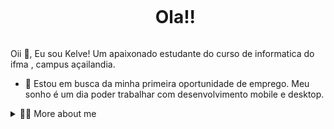 <div id="user-content-toc">
  <ul align="center">
    <summary><h1 style="display: inline-block">Ola!!</h1></summary>
</div>

<!-- Presentation -->
<p>
  

  Oii 👋, Eu sou Kelve! Um apaixonado estudante do curso de informatica do ifma , campus açailandia.

  <!--
  - 🌱 I am currently studying systems analysis and development at Cruzeiro do Sul<img align="center" alt="html5" src="https://img.shields.io/badge/Edx-193A3E?style=for-the-badge&logo=edx&logoColor=white" />
  -->
  - 🔭 Estou em busca da minha primeira oportunidade de emprego. Meu sonho é um dia poder trabalhar com desenvolvimento mobile e desktop.
</p>

<!-- Dropdown -->
<details>
  <summary>👨‍💻 More about me</summary>

  - 💬 Tenho 18 anos e atualmente moro no Brasil. e possuo experiência em JavaScript, Html, Java,Css.


  - ⚡ Gosto de assistir filmes e jogar! Acredito que os nossos interesses pessoais contribuem para o surgimento de novas ideias, para a resolução de problemas e para a melhoria do mundo.
</detalhes>



<!-- Links -->

[![Instagram](https://img.shields.io/badge/Instagram-E4405F?style=for-the-badge&logo=instagram&logoColor=white)]()



<!-- Portfolio 
## Portfolio:
- []()
- []()
- []()
- []()
-->
<!-- GIF -->
<div align="left">
  
</div>

###


## 🔥 Skills
<!-- Skills: Programming Languages -->
<div style="flex-basis: 48%;">
  <h3>Working Languages</h3>
  <img align="center" alt="Js" height="30" width="40" src="https://raw.githubusercontent.com/devicons/devicon/master/icons/javascript/javascript-plain.svg">
  <img align="center" alt="Java" height="30" width="40" src="https://cdn.jsdelivr.net/gh/devicons/devicon/icons/java/java-original.svg">
  <img align="center" alt="HTML" height="30" width="40" src="https://raw.githubusercontent.com/devicons/devicon/master/icons/html5/html5-original.svg">
  <img align="center" alt="CSS" height="30" width="40" src="https://raw.githubusercontent.com/devicons/devicon/master/icons/css3/css3-original.svg">
</div>
<br/>
<!-- Skills: Tools & Frameworks -->
<div style="flex-basis: 40%;">
  <h3>Tools & Frameworks</h3>
 
</div>
  <!-- Skills: Libraries -->
<div style="flex-basis: 48%;">
  
  
</div>

<!-- GithubStats -->
### ⚙️ Estatísticas do GitHub



<table>
  <tr>
    <td>
      <img
        
      />
    </td>
    <td>
      <br />
      <img
        align="left"
        src="https://github-readme-streak-stats.herokuapp.com/?user=3alyef&theme=gotham&hide_border=false"
        alt="Github Stats"
      />
    </td>
  </tr>
</table>
<!---
Dini021/Dini021 is a ✨ special ✨ repository because its `README.md` (this file) appears on your GitHub profile.
You can click the Preview link to take a look at your changes.
--->

